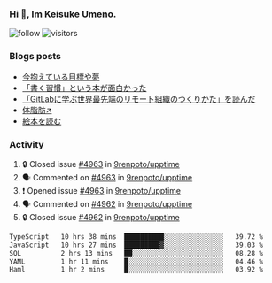 ### Hi 👋, Im Keisuke Umeno.

<!--
**9renpoto/9renpoto** is a ✨ _special_ ✨ repository because its `README.md` (this file) appears on your GitHub profile.

Here are some ideas to get you started:

- 🔭 I’m currently working on ...
- 🌱 I’m currently learning ...
- 👯 I’m looking to collaborate on ...
- 🤔 I’m looking for help with ...
- 💬 Ask me about ...
- 📫 How to reach me: ...
- 😄 Pronouns: ...
- ⚡ Fun fact: ...
-->

![follow](https://img.shields.io/github/followers/9renpoto?label=Follow&style=social)
![visitors](https://komarev.com/ghpvc/?username=9renpoto&label=Profile%20views&color=0e75b6&style=flat)

### Blogs posts

<!-- BLOG-POST-LIST:START -->
- [今抱えている目標や夢](https://9renpoto.win/entry/2024/12/02/objective)
- [「書く習慣」という本が面白かった](https://9renpoto.win/entry/2024/11/11/leave_a_feeling_sad)
- [「GitLabに学ぶ世界最先端のリモート組織のつくりかた」を読んだ](https://9renpoto.win/entry/2024/09/10/remote_organization)
- [体脂肪↗](https://9renpoto.win/entry/2024/08/12/gaining_fat)
- [絵本を読む](https://9renpoto.win/entry/2024/07/26/picture_book)
<!-- BLOG-POST-LIST:END -->

### Activity

<!--START_SECTION:activity-->
1. 🔒 Closed issue [#4963](https://github.com/9renpoto/upptime/issues/4963) in [9renpoto/upptime](https://github.com/9renpoto/upptime)
2. 🗣 Commented on [#4963](https://github.com/9renpoto/upptime/issues/4963#issuecomment-2564238876) in [9renpoto/upptime](https://github.com/9renpoto/upptime)
3. ❗ Opened issue [#4963](https://github.com/9renpoto/upptime/issues/4963) in [9renpoto/upptime](https://github.com/9renpoto/upptime)
4. 🗣 Commented on [#4962](https://github.com/9renpoto/upptime/issues/4962#issuecomment-2564225538) in [9renpoto/upptime](https://github.com/9renpoto/upptime)
5. 🔒 Closed issue [#4962](https://github.com/9renpoto/upptime/issues/4962) in [9renpoto/upptime](https://github.com/9renpoto/upptime)
<!--END_SECTION:activity-->

<!--START_SECTION:waka-->

```txt
TypeScript   10 hrs 38 mins  ██████████░░░░░░░░░░░░░░░   39.72 %
JavaScript   10 hrs 27 mins  █████████▓░░░░░░░░░░░░░░░   39.03 %
SQL          2 hrs 13 mins   ██░░░░░░░░░░░░░░░░░░░░░░░   08.28 %
YAML         1 hr 11 mins    █░░░░░░░░░░░░░░░░░░░░░░░░   04.46 %
Haml         1 hr 2 mins     █░░░░░░░░░░░░░░░░░░░░░░░░   03.92 %
```

<!--END_SECTION:waka-->

